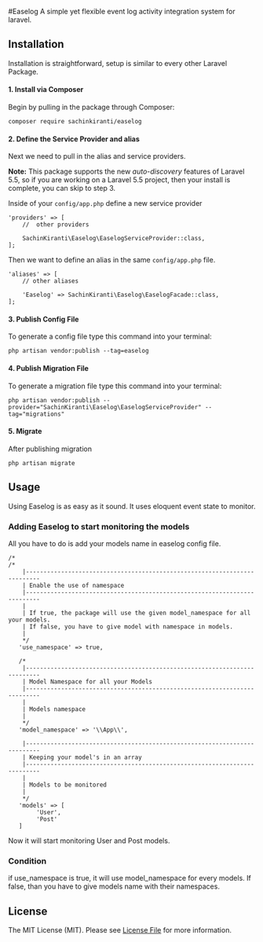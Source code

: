 #Easelog
A simple yet flexible event log activity integration system for laravel.
## Installation

Installation is straightforward, setup is similar to every other Laravel Package.

#### 1. Install via Composer

Begin by pulling in the package through Composer:

```
composer require sachinkiranti/easelog
```

#### 2. Define the Service Provider and alias

Next we need to pull in the alias and service providers.

**Note:** This package supports the new _auto-discovery_ features of Laravel 5.5, so if you are working on a Laravel 5.5 project, then your install is complete, you can skip to step 3.

Inside of your `config/app.php` define a new service provider

```
'providers' => [
	//  other providers

	SachinKiranti\Easelog\EaselogServiceProvider::class,
];
```

Then we want to define an alias in the same `config/app.php` file.

```
'aliases' => [
	// other aliases

	'Easelog' => SachinKiranti\Easelog\EaselogFacade::class,
];
```

#### 3. Publish Config File

To generate a config file type this command into your terminal:

```
php artisan vendor:publish --tag=easelog
```

#### 4. Publish Migration File

To generate a migration file type this command into your terminal:

```
php artisan vendor:publish --provider="SachinKiranti\Easelog\EaselogServiceProvider" --tag="migrations"
```

#### 5. Migrate

After publishing migration
```
php artisan migrate
```

## Usage
Using Easelog is as easy as it sound. It uses eloquent event state to monitor.

### Adding Easelog to start monitoring the models
All you have to do is add your models name in easelog config file.

```
/*
/*
    |--------------------------------------------------------------------------
    | Enable the use of namespace
    |--------------------------------------------------------------------------
    |
    | If true, the package will use the given model_namespace for all your models.
    | If false, you have to give model with namespace in models.
    |
    */
   'use_namespace' => true,
 
   /*
    |--------------------------------------------------------------------------
    | Model Namespace for all your Models
    |--------------------------------------------------------------------------
    |
    | Models namespace
    |
    */
   'model_namespace' => '\\App\\',
   
    |--------------------------------------------------------------------------
    | Keeping your model's in an array
    |--------------------------------------------------------------------------
    |
    | Models to be monitored
    |
    */
   'models' => [
        'User',
        'Post'
   ]
```
Now it will start monitoring User and Post models.

### Condition
if use_namespace is true, it will use model_namespace for every models. If false, than you have to give models name with their namespaces.

## License

The MIT License (MIT). Please see [License File](LICENSE.md) for more information.